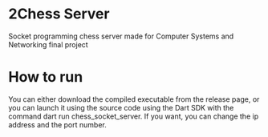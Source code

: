 # 2Chess Server
Socket programming chess server made for Computer Systems and Networking final project
# How to run
You can either download the compiled executable from the release page, or you can launch it using the source code using the Dart SDK with the command dart run chess_socket_server. If you want, you can change the ip address and the port number.
